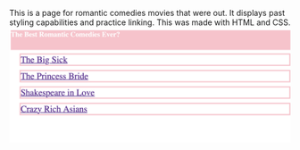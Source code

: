This is a page for romantic comedies movies that were out. It displays past styling capabilities and practice linking.
This was made with HTML and CSS.
![](comedy.png)
